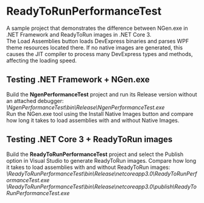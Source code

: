 # ReadyToRunPerformanceTest
A sample project that demonstrates the difference between NGen.exe in .NET Framework and ReadyToRun images in .NET Core 3.  
The Load Assemblies button loads DevExpress binaries and parses WPF theme resources located there. If no native images are generated, this causes the JIT compiler to process many DevExpress types and methods, affecting the loading speed.
## Testing .NET Framework + NGen.exe
Build the **NgenPerformanceTest** project and run its Release version without an attached debugger:  
*\NgenPerformanceTest\bin\Release\NgenPerformanceTest.exe*  
Run the NGen.exe tool using the Install Native Images button and compare how long it takes to load assemblies with and without Native Images.
## Testing .NET Core 3 + ReadyToRun images
Build the **ReadyToRunPerformanceTest** project and select the Publish option in Visual Studio to generate ReadyToRun images. Compare how long it takes to load assemblies with and without ReadyToRun images:  
*\ReadyToRunPerformanceTest\bin\Release\netcoreapp3.0\ReadyToRunPerformanceTest.exe*
*\ReadyToRunPerformanceTest\bin\Release\netcoreapp3.0\publish\ReadyToRunPerformanceTest.exe*

